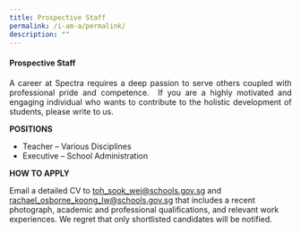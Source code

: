```yaml
---
title: Prospective Staff
permalink: /i-am-a/permalink/
description: ""
---
```

#### **Prospective Staff**

<p align="justify">A career at Spectra requires a deep passion to serve others coupled with professional pride and competence.&nbsp; If you are a highly motivated and engaging individual who wants to contribute to the holistic development of students, please write to us. &nbsp;</p>

**POSITIONS**

* Teacher – Various Disciplines
* Executive – School Administration

**HOW TO APPLY**

Email a detailed CV to [toh_sook_wei@schools.gov.sg](mailto:toh_sook_wei@schools.gov.sg) and [rachael_osborne_koong_lw@schools.gov.sg](mailto:rachael_osborne_koong_lw@schools.gov.sg) that includes a recent photograph, academic and professional qualifications, and relevant work experiences. We regret that only shortlisted candidates will be notified.